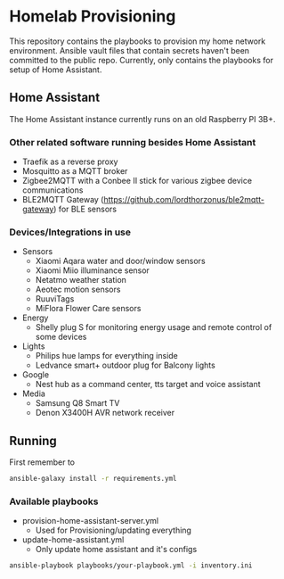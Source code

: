 # Homelab Provisioning
This repository contains the playbooks to provision my home network environment. Ansible vault files that contain secrets haven't been committed to the public repo. Currently, only contains the playbooks for setup of Home Assistant. 

## Home Assistant
The Home Assistant instance currently runs on an old Raspberry PI 3B+.

### Other related software running besides Home Assistant

* Traefik as a reverse proxy
* Mosquitto as a MQTT broker
* Zigbee2MQTT with a Conbee II stick for various zigbee device communications
* BLE2MQTT Gateway (https://github.com/lordthorzonus/ble2mqtt-gateway) for BLE sensors

### Devices/Integrations in use

* Sensors
  * Xiaomi Aqara water and door/window sensors
  * Xiaomi Miio illuminance sensor
  * Netatmo weather station
  * Aeotec motion sensors
  * RuuviTags
  * MiFlora Flower Care sensors
* Energy
  * Shelly plug S for monitoring energy usage and remote control of some devices
* Lights
  * Philips hue lamps for everything inside
  * Ledvance smart+ outdoor plug for Balcony lights
* Google
  * Nest hub as a command center, tts target and voice assistant
* Media
  * Samsung Q8 Smart TV
  * Denon X3400H AVR network receiver



## Running

First remember to 

```bash
ansible-galaxy install -r requirements.yml
```

### Available playbooks
- provision-home-assistant-server.yml
  - Used for Provisioning/updating everything
- update-home-assistant.yml
  - Only update home assistant and it's configs

```bash
ansible-playbook playbooks/your-playbook.yml -i inventory.ini
```
